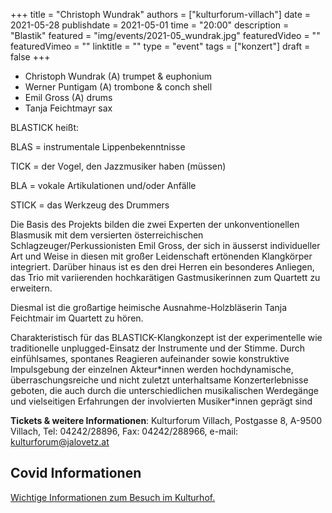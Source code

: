 +++
title = "Christoph Wundrak"
authors = ["kulturforum-villach"]
date = 2021-05-28
publishdate = 2021-05-01
time = "20:00"
description = "Blastik"
featured = "img/events/2021-05_wundrak.jpg"
featuredVideo = ""
featuredVimeo = ""
linktitle = ""
type = "event"
tags = ["konzert"]
draft = false
+++

- Christoph Wundrak (A) trumpet & euphonium
- Werner Puntigam (A) trombone & conch shell
- Emil Gross (A) drums
- Tanja Feichtmayr sax

BLASTICK heißt:

BLAS = instrumentale Lippenbekenntnisse

TICK = der Vogel, den Jazzmusiker haben (müssen)

BLA = vokale Artikulationen und/oder Anfälle

STICK = das Werkzeug des Drummers

Die Basis des Projekts bilden die zwei Experten der unkonventionellen Blasmusik mit dem versierten österreichischen Schlagzeuger/Perkussionisten Emil Gross, der sich in äusserst individueller Art und Weise in diesen mit großer Leidenschaft ertönenden Klangkörper integriert. Darüber hinaus ist es den drei Herren ein besonderes Anliegen, das Trio mit variierenden hochkarätigen Gastmusikerinnen zum Quartett zu erweitern.

Diesmal ist die großartige heimische Ausnahme-Holzbläserin Tanja Feichtmair im Quartett zu hören.

Charakteristisch für das BLASTICK-Klangkonzept ist der experimentelle wie traditionelle unplugged-Einsatz der Instrumente und der Stimme. Durch einfühlsames, spontanes Reagieren aufeinander sowie konstruktive Impulsgebung der einzelnen Akteur\*innen werden hochdynamische, überraschungsreiche und nicht zuletzt unterhaltsame Konzerterlebnisse geboten, die auch durch die unterschiedlichen musikalischen Werdegänge und vielseitigen Erfahrungen der involvierten Musiker*innen geprägt sind

**Tickets & weitere Informationen**: Kulturforum Villach, Postgasse 8, A-9500 Villach, Tel: 04242/28896,
Fax: 04242/288966, e-mail: kulturforum@jalovetz.at

## Covid Informationen

[Wichtige Informationen zum Besuch im Kulturhof.](covid-info)